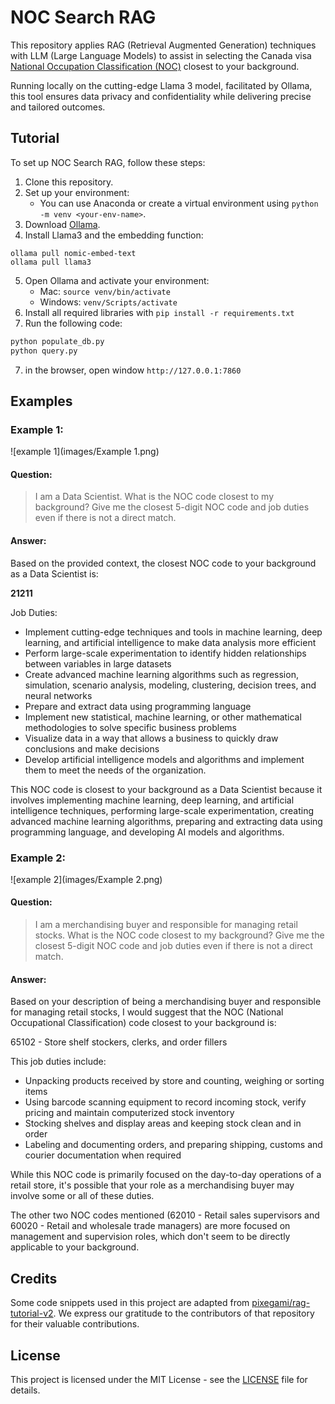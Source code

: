 # **NOC Search RAG**

This repository applies RAG (Retrieval Augmented Generation) techniques with LLM (Large Language Models) to assist in selecting the Canada visa [National Occupation Classification (NOC)](https://www.canada.ca/en/immigration-refugees-citizenship/services/immigrate-canada/express-entry/eligibility/find-national-occupation-code.html) closest to your background.

Running locally on the cutting-edge Llama 3 model, facilitated by Ollama, this tool ensures data privacy and confidentiality while delivering precise and tailored outcomes.

## Tutorial

To set up NOC Search RAG, follow these steps:

1. Clone this repository.
2. Set up your environment:
   * You can use Anaconda or create a virtual environment using `python -m venv <your-env-name>`.
3. Download [Ollama](https://ollama.com/download).
4. Install Llama3 and the embedding function:

```shell
ollama pull nomic-embed-text
ollama pull llama3
```

5. Open Ollama and activate your environment:
   * Mac: `source venv/bin/activate`
   * Windows: `venv/Scripts/activate`
6. Install all required libraries with `pip install -r requirements.txt`
7. Run the following code:

```python
python populate_db.py
python query.py
```

7. in the browser, open window `http://127.0.0.1:7860`

## Examples

### Example 1:

![example 1](images/Example 1.png)

#### **Question:**

> I am a Data Scientist.
> What is the NOC code closest to my background?
> Give me the closest 5-digit NOC code and job duties even if there is not a direct match.

#### **Answer:**

Based on the provided context, the closest NOC code to your background as a Data Scientist is:

**21211**

Job Duties:

* Implement cutting-edge techniques and tools in machine learning, deep learning, and artificial intelligence to make data analysis more efficient
* Perform large-scale experimentation to identify hidden relationships between variables in large datasets
* Create advanced machine learning algorithms such as regression, simulation, scenario analysis, modeling, clustering, decision trees, and neural networks
* Prepare and extract data using programming language
* Implement new statistical, machine learning, or other mathematical methodologies to solve specific business problems
* Visualize data in a way that allows a business to quickly draw conclusions and make decisions
* Develop artificial intelligence models and algorithms and implement them to meet the needs of the organization.

This NOC code is closest to your background as a Data Scientist because it involves implementing machine learning, deep learning, and artificial intelligence techniques, performing large-scale experimentation, creating advanced machine learning algorithms, preparing and extracting data using programming language, and developing AI models and algorithms.

### Example 2:

![example 2](images/Example 2.png)

#### **Question:**

> I am a merchandising buyer and responsible for managing retail stocks.
> What is the NOC code closest to my background?
> Give me the closest 5-digit NOC code and job duties even if there is not a direct match.

#### **Answer:**

Based on your description of being a merchandising buyer and responsible for managing retail stocks, I would suggest that the NOC (National Occupational Classification) code closest to your background is:

65102 - Store shelf stockers, clerks, and order fillers

This job duties include:

* Unpacking products received by store and counting, weighing or sorting items
* Using barcode scanning equipment to record incoming stock, verify pricing and maintain computerized stock inventory
* Stocking shelves and display areas and keeping stock clean and in order
* Labeling and documenting orders, and preparing shipping, customs and courier documentation when required

While this NOC code is primarily focused on the day-to-day operations of a retail store, it's possible that your role as a merchandising buyer may involve some or all of these duties.

The other two NOC codes mentioned (62010 - Retail sales supervisors and 60020 - Retail and wholesale trade managers) are more focused on management and supervision roles, which don't seem to be directly applicable to your background.

## Credits

Some code snippets used in this project are adapted from [pixegami/rag-tutorial-v2](https://github.com/pixegami/rag-tutorial-v2). We express our gratitude to the contributors of that repository for their valuable contributions.

## License

This project is licensed under the MIT License - see the [LICENSE](https://chatgpt.com/c/LICENSE) file for details.
